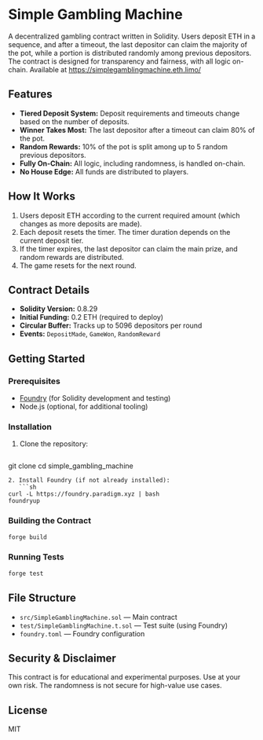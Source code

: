 # Simple Gambling Machine

A decentralized gambling contract written in Solidity. Users deposit ETH in a sequence, and after a timeout, the last depositor can claim the majority of the pot, while a portion is distributed randomly among previous depositors. The contract is designed for transparency and fairness, with all logic on-chain. Available at https://simplegamblingmachine.eth.limo/

## Features
- **Tiered Deposit System:** Deposit requirements and timeouts change based on the number of deposits.
- **Winner Takes Most:** The last depositor after a timeout can claim 80% of the pot.
- **Random Rewards:** 10% of the pot is split among up to 5 random previous depositors.
- **Fully On-Chain:** All logic, including randomness, is handled on-chain.
- **No House Edge:** All funds are distributed to players.

## How It Works
1. Users deposit ETH according to the current required amount (which changes as more deposits are made).
2. Each deposit resets the timer. The timer duration depends on the current deposit tier.
3. If the timer expires, the last depositor can claim the main prize, and random rewards are distributed.
4. The game resets for the next round.

## Contract Details
- **Solidity Version:** 0.8.29
- **Initial Funding:** 0.2 ETH (required to deploy)
- **Circular Buffer:** Tracks up to 5096 depositors per round
- **Events:** `DepositMade`, `GameWon`, `RandomReward`

## Getting Started

### Prerequisites
- [Foundry](https://book.getfoundry.sh/) (for Solidity development and testing)
- Node.js (optional, for additional tooling)

### Installation
1. Clone the repository:
   ```sh
git clone <your-repo-url>
cd simple_gambling_machine
```
2. Install Foundry (if not already installed):
   ```sh
curl -L https://foundry.paradigm.xyz | bash
foundryup
```

### Building the Contract
```sh
forge build
```

### Running Tests
```sh
forge test
```

## File Structure
- `src/SimpleGamblingMachine.sol` — Main contract
- `test/SimpleGamblingMachine.t.sol` — Test suite (using Foundry)
- `foundry.toml` — Foundry configuration

## Security & Disclaimer
This contract is for educational and experimental purposes. Use at your own risk. The randomness is not secure for high-value use cases.

## License
MIT 
